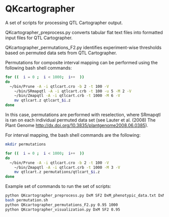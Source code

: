 # QKcartographer
A set of scripts for processing QTL Cartographer output.

QKcartographer_preprocess.py converts tabular flat text files into formatted input files for QTL Cartographer.

QKcartographer_permutations_F2.py identifies experiment-wise thresholds based on permuted data sets from QTL Cartographer.

Permutations for composite interval mapping can be performed using the following bash shell commands:

```bash
for ((  i = 0 ;  i < 1000;  i++  ))
do
  ~/bin/Prune -A -i qtlcart.cro -b 2 -t 100 -V
	~/bin/SRmapqtl -A -i qtlcart.crb -t 100 -u 5 -M 2 -V
	~/bin/Zmapqtl -A -i qtlcart.crb -t 1000 -M 6 -V
	mv qtlcart.z qtlcart_$i.z
done
```

In this case, permutations are performed with reselection, where SRmapqtl is ran on each individual permuted data set (see Lauter et al. (2008) The Plant Genome http://dx.doi.org/10.3835/plantgenome2008.06.0385).

For interval mapping, the bash shell commands are the following:

```bash
mkdir permutations

for ((  i = 0 ;  i < 1000;  i++  ))
do
  ~/bin/Prune -A -i qtlcart.cro -b 2 -t 100 -V
	~/bin/Zmapqtl -A -i qtlcart.crb -t 1000 -M 3 -V
	mv qtlcart.z permutations/qtlcart_$i.z
done
```

Example set of commands to run the set of scripts:
```bash
python QKcartographer_preprocess.py DxM SF2 DxM_phenotypic_data.txt DxM_genetic_map.txt
bash permutation.sh
python QKcartographer_permutations_F2.py 0.95 1000
python QKcartographer_visualization.py DxM SF2 0.95
```
